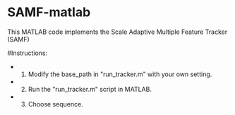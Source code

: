 # SAMF-matlab
This MATLAB code implements the Scale Adaptive Multiple Feature Tracker (SAMF)

#Instructions:
* 1) Modify the base_path in "run_tracker.m" with your own setting.
* 2) Run the "run_tracker.m" script in MATLAB.
* 3) Choose sequence.
